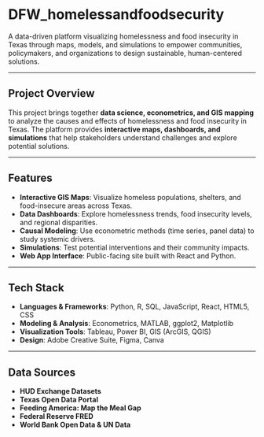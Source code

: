 # DFW_homelessandfoodsecurity
A data-driven platform visualizing homelessness and food insecurity in Texas through maps, models, and simulations to empower communities, policymakers, and organizations to design sustainable, human-centered solutions.

---

## Project Overview  
This project brings together **data science, econometrics, and GIS mapping** to analyze the causes and effects of homelessness and food insecurity in Texas. The platform provides **interactive maps, dashboards, and simulations** that help stakeholders understand challenges and explore potential solutions.  

---

## Features  
- **Interactive GIS Maps**: Visualize homeless populations, shelters, and food-insecure areas across Texas.  
- **Data Dashboards**: Explore homelessness trends, food insecurity levels, and regional disparities.  
- **Causal Modeling**: Use econometric methods (time series, panel data) to study systemic drivers.  
- **Simulations**: Test potential interventions and their community impacts.  
- **Web App Interface**: Public-facing site built with React and Python.  

---

## Tech Stack  
- **Languages & Frameworks**: Python, R, SQL, JavaScript, React, HTML5, CSS  
- **Modeling & Analysis**: Econometrics, MATLAB, ggplot2, Matplotlib  
- **Visualization Tools**: Tableau, Power BI, GIS (ArcGIS, QGIS)  
- **Design**: Adobe Creative Suite, Figma, Canva  

---

## Data Sources  
- **HUD Exchange Datasets**  
- **Texas Open Data Portal**  
- **Feeding America: Map the Meal Gap**  
- **Federal Reserve FRED**  
- **World Bank Open Data & UN Data**  
